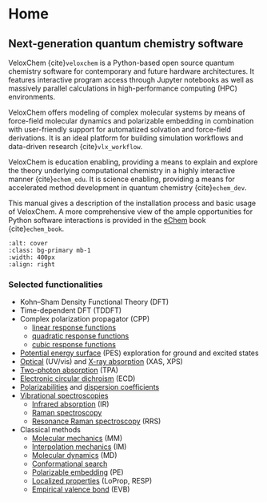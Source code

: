 # Home

## Next-generation quantum chemistry software

VeloxChem {cite}`veloxchem` is a Python-based open source quantum chemistry software for contemporary and future hardware architectures. It features interactive program access through Jupyter notebooks as well as massively parallel calculations in high-performance computing (HPC) environments. 

VeloxChem offers modeling of complex molecular systems by means of force-field molecular dynamics and polarizable embedding in combination with user-friendly support for automatized solvation and force-field derivations. It is an ideal platform for building simulation workflows and data-driven research {cite}`vlx_workflow`.

VeloxChem is education enabling, providing a means to explain and explore the theory underlying computational chemistry in a highly interactive manner {cite}`echem_edu`. It is science enabling, providing a means for accelerated method development in quantum chemistry {cite}`echem_dev`.

This manual gives a description of the installation process and basic usage of VeloxChem. A more comprehensive view of the ample opportunities for Python software interactions is provided in the [eChem](https://kthpanor.github.io/echem) book {cite}`echem_book`.

```{image} ../images/swedish_moebius.jpg
:alt: cover
:class: bg-primary mb-1
:width: 400px
:align: right
```

### Selected functionalities

- Kohn–Sham Density Functional Theory (DFT)
- Time-dependent DFT (TDDFT)
- Complex polarization propagator (CPP)
    - [linear response functions](sec:cpp_lrf)
    - [quadratic response functions](sec:cpp_qrf)
    - [cubic response functions](sec:cpp_crf)
- [Potential energy surface](sec:pes) (PES) exploration for ground and excited states
- [Optical](sec:uv_vis) (UV/vis) and [X-ray absorption](sec:xray) (XAS, XPS)
- [Two-photon absorption](sec:tpa) (TPA)
- [Electronic circular dichroism](sec:ecd) (ECD)
- [Polarizabilities](sec:alpha) and [dispersion coefficients](sec:c6)
- [Vibrational spectroscopies](sec:vib_spect)
    - [Infrared absorption](sec:ir) (IR)
    - [Raman spectroscopy](sec:raman)
    - [Resonance Raman spectroscopy](sec:rrs) (RRS)
- Classical methods
    - [Molecular mechanics](sec:mm) (MM)
    - [Interpolation mechanics](sec:im) (IM)
    - [Molecular dynamics](md) (MD)
    - [Conformational search](sec:conf_search)
    - [Polarizable embedding](sec:pe) (PE)
    - [Localized properties](sec:loc_prop) (LoProp, RESP)
    - [Empirical valence bond](sec:evb) (EVB)